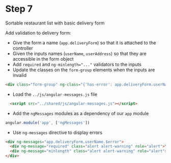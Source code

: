 # Step 7

Sortable restaurant list with basic delivery form

Add validation to delivery form:

* Give the form a name (`app.deliveryForm`) so that it is attached to the controller
* Given the inputs names (`userName`, `userAddress`) so that they are accessible in the form object
* Add `required` and `ng-minlength="..."` validators to the inputs
* Update the classes on the `form-group` elements when the inputs are invalid

```html
<div class="form-group" ng-class="{'has-error': app.deliveryForm.userName.$invalid}">
```

* Load the `../js/angular-messages.js` file

```html
  <script src="../shared/js/angular-messages.js"></script>
```

* Add the `ngMessages` modules as a dependency of our `app` module

```js
angular.module('app', ['ngMessages'])
```

* Use `ng-messages` directive to display errors

```html
<div ng-messages="app.deliveryForm.userName.$error">
  <div ng-message="required" class="alert alert-warning" role="alert">You must enter a name.</div>
  <div ng-message="minlength" class="alert alert-warning" role="alert">Your name must be at least 5 characters long.</div>
</div>
```